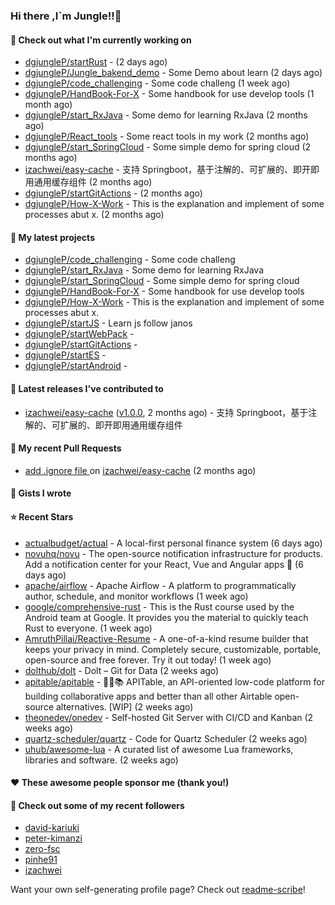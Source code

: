 ### Hi there ,I`m Jungle!!👋

#### 👷 Check out what I'm currently working on

- [dgjungleP/startRust](https://github.com/dgjungleP/startRust) -  (2 days ago)
- [dgjungleP/Jungle_bakend_demo](https://github.com/dgjungleP/Jungle_bakend_demo) - Some Demo about learn (2 days ago)
- [dgjungleP/code_challenging](https://github.com/dgjungleP/code_challenging) - Some code challeng (1 week ago)
- [dgjungleP/HandBook-For-X](https://github.com/dgjungleP/HandBook-For-X) - Some handbook for use develop tools (1 month ago)
- [dgjungleP/start_RxJava](https://github.com/dgjungleP/start_RxJava) - Some demo for learning RxJava (2 months ago)
- [dgjungleP/React_tools](https://github.com/dgjungleP/React_tools) - Some react tools in my work (2 months ago)
- [dgjungleP/start_SpringCloud](https://github.com/dgjungleP/start_SpringCloud) - Some simple demo for spring cloud  (2 months ago)
- [izachwei/easy-cache](https://github.com/izachwei/easy-cache) - 支持 Springboot，基于注解的、可扩展的、即开即用通用缓存组件 (2 months ago)
- [dgjungleP/startGitActions](https://github.com/dgjungleP/startGitActions) -  (2 months ago)
- [dgjungleP/How-X-Work](https://github.com/dgjungleP/How-X-Work) - This is the explanation and implement of some processes abut x. (2 months ago)

#### 🌱 My latest projects

- [dgjungleP/code_challenging](https://github.com/dgjungleP/code_challenging) - Some code challeng
- [dgjungleP/start_RxJava](https://github.com/dgjungleP/start_RxJava) - Some demo for learning RxJava
- [dgjungleP/start_SpringCloud](https://github.com/dgjungleP/start_SpringCloud) - Some simple demo for spring cloud 
- [dgjungleP/HandBook-For-X](https://github.com/dgjungleP/HandBook-For-X) - Some handbook for use develop tools
- [dgjungleP/How-X-Work](https://github.com/dgjungleP/How-X-Work) - This is the explanation and implement of some processes abut x.
- [dgjungleP/startJS](https://github.com/dgjungleP/startJS) - Learn js follow janos
- [dgjungleP/startWebPack](https://github.com/dgjungleP/startWebPack) - 
- [dgjungleP/startGitActions](https://github.com/dgjungleP/startGitActions) - 
- [dgjungleP/startES](https://github.com/dgjungleP/startES) - 
- [dgjungleP/startAndroid](https://github.com/dgjungleP/startAndroid) - 

#### 🔭 Latest releases I've contributed to

- [izachwei/easy-cache](https://github.com/izachwei/easy-cache) ([v1.0.0](https://github.com/izachwei/easy-cache/releases/tag/v1.0.0), 2 months ago) - 支持 Springboot，基于注解的、可扩展的、即开即用通用缓存组件

#### 🔨 My recent Pull Requests

- [add .ignore file ](https://github.com/izachwei/easy-cache/pull/2) on [izachwei/easy-cache](https://github.com/izachwei/easy-cache) (2 months ago)


#### 📓 Gists I wrote


#### ⭐ Recent Stars

- [actualbudget/actual](https://github.com/actualbudget/actual) - A local-first personal finance system (6 days ago)
- [novuhq/novu](https://github.com/novuhq/novu) - The open-source notification infrastructure for products. Add a notification center for your React, Vue and Angular apps 🚀 (6 days ago)
- [apache/airflow](https://github.com/apache/airflow) - Apache Airflow - A platform to programmatically author, schedule, and monitor workflows (1 week ago)
- [google/comprehensive-rust](https://github.com/google/comprehensive-rust) - This is the Rust course used by the Android team at Google. It provides you the material to quickly teach Rust to everyone. (1 week ago)
- [AmruthPillai/Reactive-Resume](https://github.com/AmruthPillai/Reactive-Resume) - A one-of-a-kind resume builder that keeps your privacy in mind. Completely secure, customizable, portable, open-source and free forever. Try it out today! (1 week ago)
- [dolthub/dolt](https://github.com/dolthub/dolt) - Dolt – Git for Data (2 weeks ago)
- [apitable/apitable](https://github.com/apitable/apitable) - 🚀🎉📚 APITable, an API-oriented low-code platform for building collaborative apps and better than all other Airtable open-source alternatives. [WIP]  (2 weeks ago)
- [theonedev/onedev](https://github.com/theonedev/onedev) - Self-hosted Git Server with CI/CD and Kanban (2 weeks ago)
- [quartz-scheduler/quartz](https://github.com/quartz-scheduler/quartz) - Code for Quartz Scheduler (2 weeks ago)
- [uhub/awesome-lua](https://github.com/uhub/awesome-lua) - A curated list of awesome Lua frameworks, libraries and software. (2 weeks ago)

#### ❤️ These awesome people sponsor me (thank you!)


#### 👯 Check out some of my recent followers

- [david-kariuki](https://github.com/david-kariuki)
- [peter-kimanzi](https://github.com/peter-kimanzi)
- [zero-fsc](https://github.com/zero-fsc)
- [pinhe91](https://github.com/pinhe91)
- [izachwei](https://github.com/izachwei)

Want your own self-generating profile page? Check out [readme-scribe](https://github.com/muesli/readme-scribe)!
